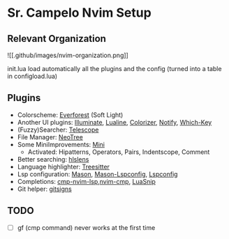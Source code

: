 # Sr. Campelo Nvim Setup
## Relevant Organization

![[.github/images/nvim-organization.png]]

init.lua load automatically all the plugins and the config (turned into a table in configload.lua)

## Plugins
- Colorscheme: [Everforest](https://github.com/sainnhe/everforest) (Soft Light)
- Another UI plugins: [Illuminate](https://github.com/RRethy/vim-illuminate), [Lualine](https://github.com/nvim-lualine/nvim-lualine), [Colorizer](https://github.com/norcalli/nvim-colorizer), [Notify](https://github.com/rcarriga/nvim-notify), [Which-Key](https://github.com/folke/which-key.nvim)
- (Fuzzy)Searcher: [Telescope](https://github.com/nvim-telescope/telescope.nvim)
- File Manager: [NeoTree](https://github.com/nvim-neo-tree/neo-tree.nvim)
- Some MiniImprovements: [Mini](https://github.com/echasnovski/mini.nvim)
    - Activated: Hipatterns, Operators, Pairs, Indentscope, Comment
- Better searching: [hlslens](https://github.com/kevinhwang91/nvim-hlslens)
- Language highlighter: [Treesitter](https://github.com/nvim-treesitter/nvim-treesitter)
- Lsp configuration: [Mason](https://github.com/williamboman/mason.nvim), [Mason-Lspconfig](https://github.com/williamboman/mason-lspconfig.nvim), [Lspconfig](https://github.com/neovim/nvim-lspconfig)
- Completions: [cmp-nvim-lsp](https://github.com/hrsh7th/cmp-nvim-lsp),[nvim-cmp](https://github.com/hrsh7th/nvim-cmp), [LuaSnip](https://github.com/L3MON4d3/LuaSnip)
- Git helper: [gitsigns](https://github.com/lewis6991/gitsigns.nvim)

## TODO
- [ ] <Leader>gf (cmp command) never works at the first time
